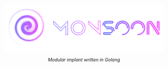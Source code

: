 
<div align="center">
  <img width="500px" src="images/logo.png" />

  <br/>

  <p><i>Modular implant written in Golang</i></p>
  <br />
  
</div>

